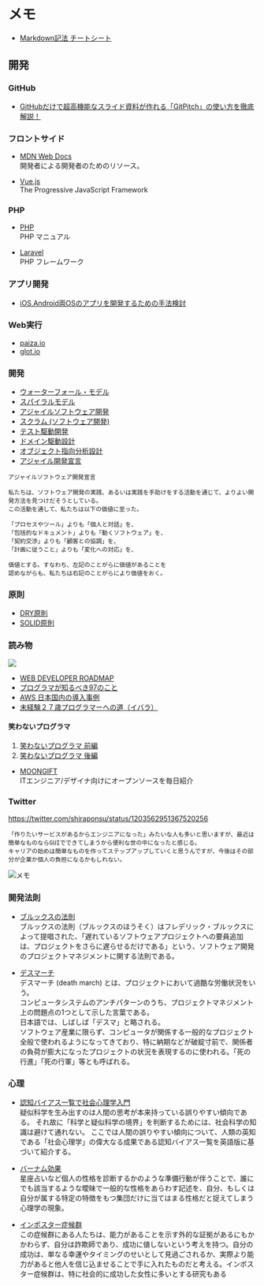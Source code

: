 # メモ

- [Markdown記法 チートシート](https://gist.github.com/mignonstyle/083c9e1651d7734f84c99b8cf49d57fa)

## 開発

### GitHub
- [GitHubだけで超高機能なスライド資料が作れる「GitPitch」の使い方を徹底解説！](https://paiza.hatenablog.com/entry/2017/06/22/GitHub%E3%81%A0%E3%81%91%E3%81%A7%E8%B6%85%E9%AB%98%E6%A9%9F%E8%83%BD%E3%81%AA%E3%82%B9%E3%83%A9%E3%82%A4%E3%83%89%E8%B3%87%E6%96%99%E3%81%8C%E4%BD%9C%E3%82%8C%E3%82%8B%E3%80%8CGitPitch%E3%80%8D%E3%81%AE)

### フロントサイド
- [MDN Web Docs](https://developer.mozilla.org/ja/)  
開発者による開発者のためのリソース。

- [Vue.js](https://cli.vuejs.org/)  
The Progressive JavaScript Framework 

### PHP
- [PHP](https://www.php.net/manual/ja/index.php)  
PHP マニュアル

- [Laravel](http://laravel.jp/)  
PHP フレームワーク

### アプリ開発
- [iOS,Android両OSのアプリを開発するための手法検討](https://qiita.com/hikarut/items/974e5782a3c0bf26f82a)  

### Web実行
- [paiza.io](https://paiza.io/ja)  
- [glot.io](https://glot.io/)  

### 開発
- [ウォーターフォール・モデル](https://ja.wikipedia.org/wiki/%E3%82%A6%E3%82%A9%E3%83%BC%E3%82%BF%E3%83%BC%E3%83%95%E3%82%A9%E3%83%BC%E3%83%AB%E3%83%BB%E3%83%A2%E3%83%87%E3%83%AB)  
- [スパイラルモデル](https://ja.wikipedia.org/wiki/%E3%82%B9%E3%83%91%E3%82%A4%E3%83%A9%E3%83%AB%E3%83%A2%E3%83%87%E3%83%AB)  
- [アジャイルソフトウェア開発](https://ja.wikipedia.org/wiki/%E3%82%A2%E3%82%B8%E3%83%A3%E3%82%A4%E3%83%AB%E3%82%BD%E3%83%95%E3%83%88%E3%82%A6%E3%82%A7%E3%82%A2%E9%96%8B%E7%99%BA)  
- [スクラム (ソフトウェア開発)](https://ja.wikipedia.org/wiki/%E3%82%B9%E3%82%AF%E3%83%A9%E3%83%A0_(%E3%82%BD%E3%83%95%E3%83%88%E3%82%A6%E3%82%A7%E3%82%A2%E9%96%8B%E7%99%BA))
- [テスト駆動開発](https://ja.wikipedia.org/wiki/%E3%83%86%E3%82%B9%E3%83%88%E9%A7%86%E5%8B%95%E9%96%8B%E7%99%BA) 
- [ドメイン駆動設計](https://ja.wikipedia.org/wiki/%E3%83%89%E3%83%A1%E3%82%A4%E3%83%B3%E9%A7%86%E5%8B%95%E8%A8%AD%E8%A8%88)
- [オブジェクト指向分析設計](https://ja.wikipedia.org/wiki/%E3%82%AA%E3%83%96%E3%82%B8%E3%82%A7%E3%82%AF%E3%83%88%E6%8C%87%E5%90%91%E5%88%86%E6%9E%90%E8%A8%AD%E8%A8%88)
- [アジャイル開発宣言](https://agilemanifesto.org/iso/ja/manifesto.html)

```
アジャイルソフトウェア開発宣言

私たちは、ソフトウェア開発の実践、あるいは実践を手助けをする活動を通じて、よりよい開発方法を見つけだそうとしている。
この活動を通して、私たちは以下の価値に至った。

「プロセスやツール」よりも「個人と対話」を、
「包括的なドキュメント」よりも「動くソフトウェア」を、
「契約交渉」よりも「顧客との協調」を、
「計画に従うこと」よりも「変化への対応」を、

価値とする。すなわち、左記のことがらに価値があることを
認めながらも、私たちは右記のことがらにより価値をおく。 
```

### 原則
- [DRY原則](https://ja.wikipedia.org/wiki/Don%27t_repeat_yourself)
- [SOLID原則](https://ja.wikipedia.org/wiki/SOLID)

### 読み物
![](https://camo.githubusercontent.com/181c921e730c51134f0409412886327ce6a3dfaf/68747470733a2f2f692e696d6775722e636f6d2f733563435639712e706e67)
- [WEB DEVELOPER ROADMAP](https://github.com/kamranahmedse/developer-roadmap)
- [プログラマが知るべき97のこと](https://プログラマが知るべき97のこと.com/)
- [AWS 日本国内の導入事例](https://aws.amazon.com/jp/solutions/case-studies-jp/)
- [未経験２７歳プログラマーへの道（イバラ）](http://ukkyo.sakura.ne.jp/)

#### 笑わないプログラマ  
1. [笑わないプログラマ 前編](https://yaasita.github.io/Gunsou01.html)  
1. [笑わないプログラマ 後編](https://yaasita.github.io/Gunsou02.html)  

- [MOONGIFT](https://www.moongift.jp/)  
ITエンジニア/デザイナ向けにオープンソースを毎日紹介

### Twitter
https://twitter.com/shiraponsu/status/1203562951367520256
```
「作りたいサービスがあるからエンジニアになった」みたいな人も多いと思いますが、最近は簡単なものならGUIでできてしまうから便利な世の中になったと感じる。
キャリアの始めは簡単なものを作ってステップアップしていくと思うんですが、今後はその部分が企業か個人の負担になるかもしれない。
```
![メモ](https://pbs.twimg.com/media/ELPqH2NVUAAB3fB?format=png&name=small)


### 開発法則
- [ブルックスの法則](https://ja.wikipedia.org/wiki/%E3%83%96%E3%83%AB%E3%83%83%E3%82%AF%E3%82%B9%E3%81%AE%E6%B3%95%E5%89%87)  
ブルックスの法則（ブルックスのほうそく）はフレデリック・ブルックスによって提唱された、「遅れているソフトウェアプロジェクトへの要員追加は、プロジェクトをさらに遅らせるだけである」という、ソフトウェア開発のプロジェクトマネジメントに関する法則である。  

- [デスマーチ](https://ja.wikipedia.org/wiki/%E3%83%87%E3%82%B9%E3%83%9E%E3%83%BC%E3%83%81)  
デスマーチ (death march) とは、プロジェクトにおいて過酷な労働状況をいう。  
コンピュータシステムのアンチパターンのうち、プロジェクトマネジメント上の問題点の1つとして示した言葉である。  
日本語では、しばしば「デスマ」と略される。  
ソフトウェア産業に限らず、コンピュータが関係する一般的なプロジェクト全般で使われるようになってきており、特に納期などが破綻寸前で、関係者の負荷が膨大になったプロジェクトの状況を表現するのに使われる。「死の行進」「死の行軍」等とも呼ばれる。 

### 心理

- [認知バイアス一覧で社会心理学入門](http://lelang.sites-hosting.com/naklang/method.html)  
疑似科学を生み出すのは人間の思考が本来持っている誤りやすい傾向である。 
それ故に「科学と疑似科学の境界」を判断するためには、社会科学の知識は避けて通れない。 
ここでは人間の誤りやすい傾向について、人類の英知である「社会心理学」の偉大なる成果である認知バイアス一覧を英語版に基づいて紹介する。

- [バーナム効果](https://ja.wikipedia.org/wiki/%E3%83%90%E3%83%BC%E3%83%8A%E3%83%A0%E5%8A%B9%E6%9E%9C)  
星座占いなど個人の性格を診断するかのような準備行動が伴うことで、誰にでも該当するような曖昧で一般的な性格をあらわす記述を、自分、もしくは自分が属する特定の特徴をもつ集団だけに当てはまる性格だと捉えてしまう心理学の現象。

- [インポスター症候群](https://ja.wikipedia.org/wiki/%E3%82%A4%E3%83%B3%E3%83%9D%E3%82%B9%E3%82%BF%E3%83%BC%E7%97%87%E5%80%99%E7%BE%A4)  
この症候群にある人たちは、能力があることを示す外的な証拠があるにもかかわらず、自分は詐欺師であり、成功に値しないという考えを持つ。自分の成功は、単なる幸運やタイミングのせいとして見過ごされるか、実際より能力があると他人を信じ込ませることで手に入れたものだと考える。インポスター症候群は、特に社会的に成功した女性に多いとする研究もある

